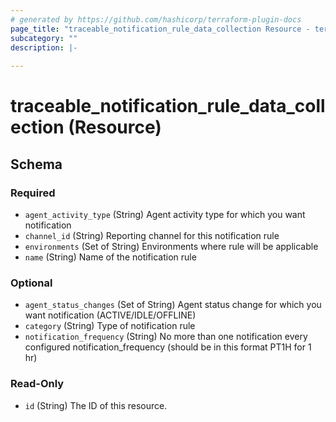 ```yaml
---
# generated by https://github.com/hashicorp/terraform-plugin-docs
page_title: "traceable_notification_rule_data_collection Resource - terraform-provider-traceable"
subcategory: ""
description: |-
  
---
```


# traceable_notification_rule_data_collection (Resource)





<!-- schema generated by tfplugindocs -->
## Schema

### Required

- `agent_activity_type` (String) Agent activity type for which you want notification
- `channel_id` (String) Reporting channel for this notification rule
- `environments` (Set of String) Environments where rule will be applicable
- `name` (String) Name of the notification rule

### Optional

- `agent_status_changes` (Set of String) Agent status change for which you want notification (ACTIVE/IDLE/OFFLINE)
- `category` (String) Type of notification rule
- `notification_frequency` (String) No more than one notification every configured notification_frequency (should be in this format PT1H for 1 hr)

### Read-Only

- `id` (String) The ID of this resource.
